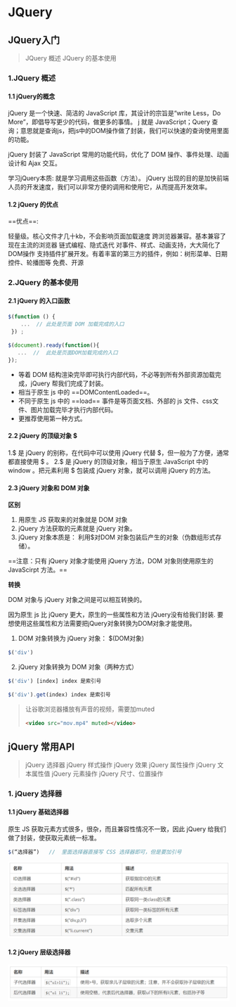 # JQuery

## JQuery入门

> JQuery 概述
> JQuery 的基本使用

### 1.JQuery 概述

#### 1.1 jQuery的概念

jQuery 是一个快速、简洁的 JavaScript 库，其设计的宗旨是“write Less，Do More”，即倡导写更少的代码，做更多的事情。
j 就是 JavaScript；Query 查询；意思就是查询js，把js中的DOM操作做了封装，我们可以快速的查询使用里面的功能。

jQuery 封装了 JavaScript 常用的功能代码，优化了 DOM 操作、事件处理、动画设计和 Ajax 交互。

学习jQuery本质: 就是学习调用这些函数（方法）。
jQuery 出现的目的是加快前端人员的开发速度，我们可以非常方便的调用和使用它，从而提高开发效率。

#### 1.2 jQuery 的优点

==优点==:

轻量级。核心文件才几十kb，不会影响页面加载速度
跨浏览器兼容。基本兼容了现在主流的浏览器
链式编程、隐式迭代
对事件、样式、动画支持，大大简化了DOM操作
支持插件扩展开发。有着丰富的第三方的插件，例如：树形菜单、日期控件、轮播图等
免费、开源

### 2.JQuery 的基本使用

#### 2.1 jQuery 的入口函数

```javascript
$(function () {   
    ...  // 此处是页面 DOM 加载完成的入口
 }) ; 
```

```javascript
$(document).ready(function(){
   ...  //  此处是页面DOM加载完成的入口
});
```

- 等着 DOM 结构渲染完毕即可执行内部代码，不必等到所有外部资源加载完成，jQuery 帮我们完成了封装。
- 相当于原生 js 中的 ==DOMContentLoaded==。
- 不同于原生 js 中的 ==load== 事件是等页面文档、外部的 js 文件、css文件、图片加载完毕才执行内部代码。
- 更推荐使用第一种方式。

#### 2.2 jQuery 的顶级对象 \$

1.\$ 是 jQuery 的别称，在代码中可以使用 jQuery 代替 \$，但一般为了方便，通常都直接使用 \$ 。
2.\$ 是 jQuery 的顶级对象，相当于原生 JavaScript 中的 window 。把元素利用 \$ 包装成 jQuery 对象，就可以调用 jQuery 的方法。

#### 2.3 jQuery 对象和 DOM 对象

**区别**

1. 用原生 JS 获取来的对象就是 DOM 对象
2. jQuery 方法获取的元素就是 jQuery 对象。
3. jQuery 对象本质是： 利用$对DOM 对象包装后产生的对象（伪数组形式存储）。

==注意：只有 jQuery 对象才能使用 jQuery 方法，DOM 对象则使用原生的 JavaScirpt 方法。==

**转换**

DOM 对象与 jQuery 对象之间是可以相互转换的。

因为原生 js 比 jQuery 更大，原生的一些属性和方法 jQuery没有给我们封装. 要想使用这些属性和方法需要把jQuery对象转换为DOM对象才能使用。

1. DOM 对象转换为 jQuery 对象： $(DOM对象)

```javascript
$('div')
```

2. jQuery 对象转换为 DOM 对象（两种方式）

```javascript
$('div') [index] index 是索引号
```

```javascript
$('div').get(index) index 是索引号
```

> 让谷歌浏览器播放有声音的视频，需要加muted
>
> ```html
> <video src="mov.mp4" muted></video>
> ```

## jQuery 常用API

> jQuery 选择器
> jQuery 样式操作
> jQuery 效果
> jQuery 属性操作
> jQuery 文本属性值
> jQuery 元素操作
> jQuery 尺寸、位置操作

### 1. jQuery 选择器

#### 1.1 jQuery 基础选择器

原生 JS 获取元素方式很多，很杂，而且兼容性情况不一致，因此 jQuery 给我们做了封装，使获取元素统一标准。

```javascript
$(“选择器”)   //  里面选择器直接写 CSS 选择器即可，但是要加引号
```

<img src="README.assets/image-20220309111324216.png" style="zoom:50%;" />

#### 1.2 jQuery 层级选择器

<img src="README.assets/image-20220309111352667.png" style="zoom:50%;" />